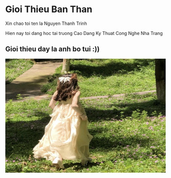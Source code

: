 <html>
<head>
<title>nguyenthanhtrinh11</title>
</head>
<body>
<h1>Gioi Thieu Ban Than</h1>
<p>Xin chao toi ten la Nguyen Thanh Trinh</p>
  <p>Hien nay toi dang hoc tai truong Cao Dang Ky Thuat Cong Nghe Nha Trang</p>
  <h2>Gioi thieu day la anh bo tui :))</h2>
  <img src="t.jpg" alt="gai" width="640" height="360">

</body>
</html>
